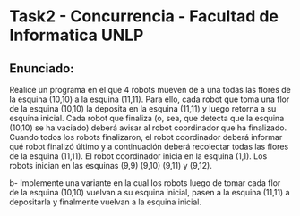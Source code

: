 # Task2 - Concurrencia - Facultad de Informatica UNLP

## Enunciado:
Realice un programa en el que 4 robots mueven de a una todas las flores de la esquina (10,10) a la esquina (11,11). Para ello, cada robot que toma una flor de la esquina (10,10) la deposita en la esquina (11,11) y luego retorna a su esquina inicial. Cada robot que finaliza (o, sea, que detecta que la esquina (10,10) se ha vaciado) deberá avisar al robot coordinador que ha finalizado. Cuando todos los robots finalizaron, el robot coordinador
deberá informar qué robot finalizó último y a continuación deberá recolectar todas las flores de la esquina (11,11).
El robot coordinador inicia en la esquina (1,1).
Los robots inician en las esquinas (9,9) (9,10) (9,11) y (9,12).

b- Implemente una variante en la cual los robots luego de tomar cada flor de la esquina
(10,10) vuelvan a su esquina inicial, pasen a la esquina (11,11) a depositarla y finalmente
vuelvan a la esquina inicial.


